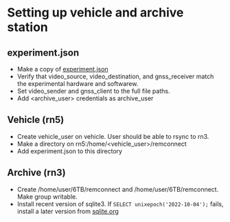 # Setting up vehicle and archive station
## experiment.json
* Make a copy of [experiment.json](https://bitbucket.org/remnav/rn1/src/master/remnav/metadata/experiment/experiment.json)
* Verify that video_source, video_destination, and gnss_receiver match the experimental hardware and softwarew.
* Set video_sender and gnss_client to the full file paths.
* Add <archive_user> credentials as archive_user


## Vehicle (rn5)
* Create vehicle_user on vehicle.  User should be able to rsync to rn3.
* Make a directory on rn5:/home/<vehicle_user>/remconnect
* Add experiment.json to this directory

## Archive (rn3)
* Create /home/user/6TB/remconnect and /home/user/6TB/remconnect. Make group writable.
* Install recent version of sqlite3.  If `SELECT unixepoch('2022-10-04');` fails, install a later version from [sqlite.org](https://www.sqlite.org/download.html)

